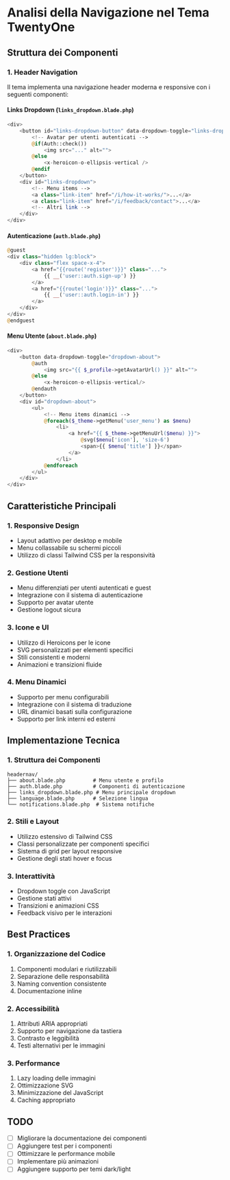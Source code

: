 # Analisi della Navigazione nel Tema TwentyOne

## Struttura dei Componenti

### 1. Header Navigation
Il tema implementa una navigazione header moderna e responsive con i seguenti componenti:

#### Links Dropdown (`links_dropdown.blade.php`)
```php
<div>
    <button id="links-dropdown-button" data-dropdown-toggle="links-dropdown">
        <!-- Avatar per utenti autenticati -->
        @if(Auth::check())
            <img src="..." alt="">
        @else
            <x-heroicon-o-ellipsis-vertical />
        @endif
    </button>
    <div id="links-dropdown">
        <!-- Menu items -->
        <a class="link-item" href="/i/how-it-works/">...</a>
        <a class="link-item" href="/i/feedback/contact">...</a>
        <!-- Altri link -->
    </div>
</div>
```

#### Autenticazione (`auth.blade.php`)
```php
@guest
<div class="hidden lg:block">
    <div class="flex space-x-4">
        <a href="{{route('register')}}" class="...">
            {{ __('user::auth.sign-up') }}
        </a>
        <a href="{{route('login')}}" class="...">
            {{ __('user::auth.login-in') }}
        </a>
    </div>
</div>
@endguest
```

#### Menu Utente (`about.blade.php`)
```php
<div>
    <button data-dropdown-toggle="dropdown-about">
        @auth
            <img src="{{ $_profile->getAvatarUrl() }}" alt="">
        @else
            <x-heroicon-o-ellipsis-vertical/>
        @endauth
    </button>
    <div id="dropdown-about">
        <ul>
            <!-- Menu items dinamici -->
            @foreach($_theme->getMenu('user_menu') as $menu)
                <li>
                    <a href="{{ $_theme->getMenuUrl($menu) }}">
                        @svg($menu['icon'], 'size-6')
                        <span>{{ $menu['title'] }}</span>
                    </a>
                </li>
            @endforeach
        </ul>
    </div>
</div>
```

## Caratteristiche Principali

### 1. Responsive Design
- Layout adattivo per desktop e mobile
- Menu collassabile su schermi piccoli
- Utilizzo di classi Tailwind CSS per la responsività

### 2. Gestione Utenti
- Menu differenziati per utenti autenticati e guest
- Integrazione con il sistema di autenticazione
- Supporto per avatar utente
- Gestione logout sicura

### 3. Icone e UI
- Utilizzo di Heroicons per le icone
- SVG personalizzati per elementi specifici
- Stili consistenti e moderni
- Animazioni e transizioni fluide

### 4. Menu Dinamici
- Supporto per menu configurabili
- Integrazione con il sistema di traduzione
- URL dinamici basati sulla configurazione
- Supporto per link interni ed esterni

## Implementazione Tecnica

### 1. Struttura dei Componenti
```
headernav/
├── about.blade.php         # Menu utente e profilo
├── auth.blade.php          # Componenti di autenticazione
├── links_dropdown.blade.php # Menu principale dropdown
├── language.blade.php      # Selezione lingua
└── notifications.blade.php  # Sistema notifiche
```

### 2. Stili e Layout
- Utilizzo estensivo di Tailwind CSS
- Classi personalizzate per componenti specifici
- Sistema di grid per layout responsive
- Gestione degli stati hover e focus

### 3. Interattività
- Dropdown toggle con JavaScript
- Gestione stati attivi
- Transizioni e animazioni CSS
- Feedback visivo per le interazioni

## Best Practices

### 1. Organizzazione del Codice
1. Componenti modulari e riutilizzabili
2. Separazione delle responsabilità
3. Naming convention consistente
4. Documentazione inline

### 2. Accessibilità
1. Attributi ARIA appropriati
2. Supporto per navigazione da tastiera
3. Contrasto e leggibilità
4. Testi alternativi per le immagini

### 3. Performance
1. Lazy loading delle immagini
2. Ottimizzazione SVG
3. Minimizzazione del JavaScript
4. Caching appropriato

## TODO
- [ ] Migliorare la documentazione dei componenti
- [ ] Aggiungere test per i componenti
- [ ] Ottimizzare le performance mobile
- [ ] Implementare più animazioni
- [ ] Aggiungere supporto per temi dark/light
